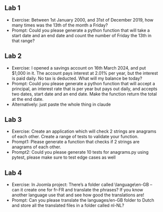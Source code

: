 ## Lab 1
- Exercise: Between 1st January 2000,​ and 31st of December 2019,​ how many times was the 13th of the month a Friday? 
- Prompt: Could you please generate a python function that will take a start date and an end date and count the number of Friday the 13th in that range?

## Lab 2
- Exercise: I opened a savings account on 16th March 2024, and put $1,000 in it. The account pays interest at 2.01% per year, but the interest is paid daily. No tax is deducted. ​What will my balance be today?
- Prompt: Could you please generate a python function that will accept a principal, an interest rate that is per year but pays out daily, and accepts two dates, start date and an end date. Make the function return the total at the end date.
- Alternatively: just paste the whole thing in claude

## Lab 3
- Exercise: Create an application which will check 2 strings are anagrams of each other. Create a range of tests to validate your function. 
- Prompt1: Please generate a function that checks if 2 strings are anagrams of each other.
- Prompt2: Could you please generate 10 tests for anagrams.py using pytest, please make sure to test edge cases as well

## Lab 4
- Exercise: In Joomla project: There’s a folder called \language\en-GB – can it create one for fr-FR and translate the phrases?  If you know another language use that and see how good the translations are!​
- Prompt: Can you please translate the languages/en-GB folder to Dutch and store all the translated files in a folder called nl-NL?